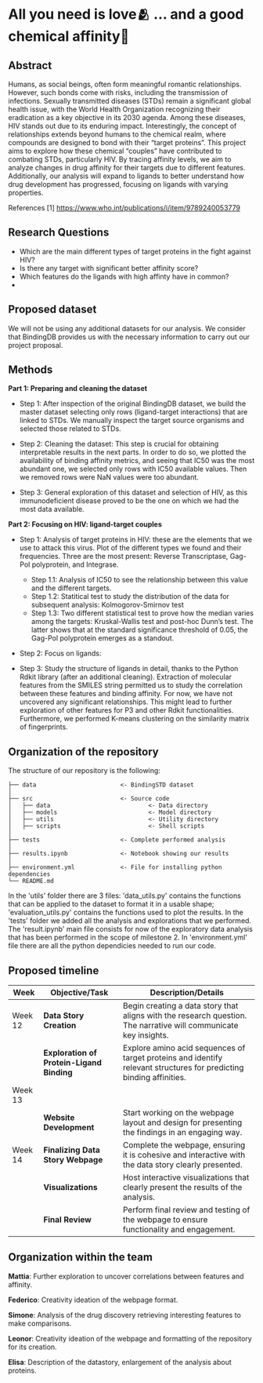 # All you need is love🫂 … and a good chemical affinity🧪

## Abstract
Humans, as social beings, often form meaningful romantic relationships. However, such bonds come with risks, including the transmission of infections. Sexually transmitted diseases (STDs) remain a significant global health issue, with the World Health Organization recognizing their eradication as a key objective in its 2030 agenda. Among these diseases, HIV stands out due to its enduring impact.
Interestingly, the concept of relationships extends beyond humans to the chemical realm, where compounds are designed to bond with their “target proteins”. This project aims to explore how these chemical “couples” have contributed to combating STDs, particularly HIV. By tracing affinity levels, we aim to analyze changes in drug affinity for their targets due to different features. Additionally, our analysis will expand to ligands to better understand how drug development has progressed, focusing on ligands with varying properties. 

References
[1] https://www.who.int/publications/i/item/9789240053779


## Research Questions
- Which are the main different types of target proteins in the fight against HIV?
- Is there any target with significant better affinity score?
- Which features do the ligands with high affinty have in common?
- 

## Proposed dataset

We will not be using any additional datasets for our analysis. We consider that BindingDB provides us with the necessary information to carry out our project proposal.


## Methods

**Part 1: Preparing and cleaning the dataset** 

- Step 1: After inspection of the original BindingDB dataset, we build the master dataset selecting only rows (ligand-target interactions) that are linked to STDs. We manually inspect the target source organisms and selected those related to STDs. 

- Step 2: Cleaning the dataset: This step is crucial for obtaining interpretable results in the next parts. In order to do so, we plotted the availability of binding affinity metrics, and seeing that IC50 was the most abundant one, we selected only rows with IC50 available values. Then we removed rows were NaN values were too abundant.

- Step 3: General exploration of this dataset and selection of HIV, as this immunodeficient disease proved to be the one on which we had the most data available.

**Part 2: Focusing on HIV: ligand-target couples**

- Step 1: Analysis of target proteins in HIV: these are the elements that we use to attack this virus. Plot of the different types we found and their frequencies. Three are the most present: Reverse Transcriptase, Gag-Pol polyprotein, and Integrase.
    - Step 1.1: Analysis of IC50 to see the relationship between this value and the different targets.
    - Step 1.2: Statitical test to study the distribution of the data for subsequent analysis: Kolmogorov-Smirnov test
    - Step 1.3: Two different statistical test to prove how the median varies among the targets: Kruskal-Wallis test and post-hoc Dunn’s test. The latter shows that at the standard significance threshold of 0.05, the Gag-Pol polyprotein emerges as a standout.

- Step 2: Focus on ligands: 

- Step 3: Study the structure of ligands in detail, thanks to the Python Rdkit library (after an additional cleaning). Extraction of molecular features from the SMILES string permitted us to study the correlation between these features and binding affinity. For now, we have not uncovered any significant relationships. This might lead to further exploration of other features for P3 and other Rdkit functionalities. Furthermore, we performed K-means clustering on the similarity matrix of fingerprints.


## Organization of the repository
The structure of our repository is the following:
```
├── data                        <- BindingSTD dataset
│
├── src                         <- Source code
│   ├── data                            <- Data directory 
│   ├── models                          <- Model directory
│   ├── utils                           <- Utility directory
│   ├── scripts                         <- Shell scripts
│
├── tests                       <- Complete performed analysis
│
├── results.ipynb               <- Notebook showing our results
│
├── environment.yml             <- File for installing python dependencies
└── README.md
```
In the 'utils' folder there are 3 files: 'data_utils.py' contains the functions that can be applied to the dataset to format it in a usable shape; 'evaluation_utils.py' contains the functions used to plot the results.
In the 'tests' folder we added all the analysis and explorations that we performed.  
The 'result.ipynb' main file consists for now of the exploratory data analysis that has been performed in the scope of milestone 2.
In 'environment.yml' file there are all the python dependicies needed to run our code. 


## Proposed timeline 

| Week  | Objective/Task                                                                                           | Description/Details                                                                                      |
|-------|----------------------------------------------------------------------------------------------------------|----------------------------------------------------------------------------------------------------------|
| Week 12 |**Data Story Creation**                                                                                 | Begin creating a data story that aligns with the research question. The narrative will communicate key insights. |
|       | **Exploration of Protein-Ligand Binding**                                                                  | Explore amino acid sequences of target proteins and identify relevant structures for predicting binding affinities. |
| Week 13 | 
|       | **Website Development**                                                                                  | Start working on the webpage layout and design for presenting the findings in an engaging way. |
| Week 14 | **Finalizing Data Story Webpage**                                                                         | Complete the webpage, ensuring it is cohesive and interactive with the data story clearly presented. |
|       | **Visualizations**                                                                                        | Host interactive visualizations that clearly present the results of the analysis. |
|       | **Final Review**                                                                                         | Perform final review and testing of the webpage to ensure functionality and engagement. |


## Organization within the team

**Mattia**: Further exploration to uncover correlations between features and affinity.  

**Federico**: Creativity ideation of the webpage format. 

**Simone**: Analysis of the drug discovery retrieving interesting features to make comparisons.

**Leonor**: Creativity ideation of the webpage and formatting of the repository for its creation.

**Elisa**: Description of the datastory, enlargement of the analysis about proteins.  

